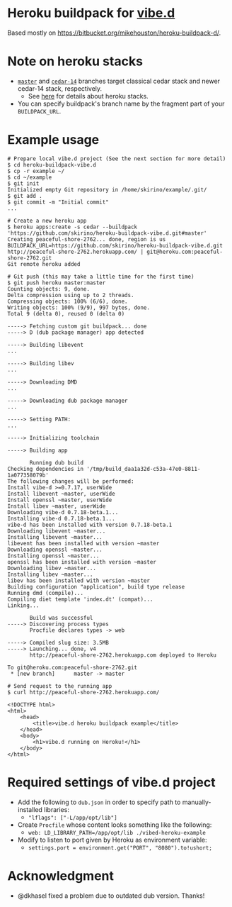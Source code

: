 # Heroku buildpack for [vibe.d](http://vibed.org/)

Based mostly on https://bitbucket.org/mikehouston/heroku-buildpack-d/.

# Note on heroku stacks

- [`master`](https://github.com/skirino/heroku-buildpack-vibe.d/tree/master) and [`cedar-14`](https://github.com/skirino/heroku-buildpack-vibe.d/tree/cedar-14) branches target classical cedar stack and newer cedar-14 stack, respectively.
  - See [here](https://devcenter.heroku.com/articles/cedar) for details about heroku stacks.
- You can specify buildpack's branch name by the fragment part of your `BUILDPACK_URL`.

# Example usage

```
# Prepare local vibe.d project (See the next section for more detail)
$ cd heroku-buildpack-vibe.d
$ cp -r example ~/
$ cd ~/example
$ git init
Initialized empty Git repository in /home/skirino/example/.git/
$ git add .
$ git commit -m "Initial commit"
...

# Create a new heroku app
$ heroku apps:create -s cedar --buildpack 'https://github.com/skirino/heroku-buildpack-vibe.d.git#master'
Creating peaceful-shore-2762... done, region is us
BUILDPACK_URL=https://github.com/skirino/heroku-buildpack-vibe.d.git
http://peaceful-shore-2762.herokuapp.com/ | git@heroku.com:peaceful-shore-2762.git
Git remote heroku added

# Git push (this may take a little time for the first time)
$ git push heroku master:master
Counting objects: 9, done.
Delta compression using up to 2 threads.
Compressing objects: 100% (6/6), done.
Writing objects: 100% (9/9), 997 bytes, done.
Total 9 (delta 0), reused 0 (delta 0)

-----> Fetching custom git buildpack... done
-----> D (dub package manager) app detected

-----> Building libevent
...

-----> Building libev
...

-----> Downloading DMD
...

-----> Downloading dub package manager
...

-----> Setting PATH:
...

-----> Initializing toolchain

-----> Building app

       Running dub build
Checking dependencies in '/tmp/build_daa1a32d-c53a-47e0-8811-1a077358079b'
The following changes will be performed:
Install vibe-d >=0.7.17, userWide
Install libevent ~master, userWide
Install openssl ~master, userWide
Install libev ~master, userWide
Downloading vibe-d 0.7.18-beta.1...
Installing vibe-d 0.7.18-beta.1...
vibe-d has been installed with version 0.7.18-beta.1
Downloading libevent ~master...
Installing libevent ~master...
libevent has been installed with version ~master
Downloading openssl ~master...
Installing openssl ~master...
openssl has been installed with version ~master
Downloading libev ~master...
Installing libev ~master...
libev has been installed with version ~master
Building configuration "application", build type release
Running dmd (compile)...
Compiling diet template 'index.dt' (compat)...
Linking...

       Build was successful
-----> Discovering process types
       Procfile declares types -> web

-----> Compiled slug size: 3.5MB
-----> Launching... done, v4
       http://peaceful-shore-2762.herokuapp.com deployed to Heroku

To git@heroku.com:peaceful-shore-2762.git
 * [new branch]      master -> master

# Send request to the running app
$ curl http://peaceful-shore-2762.herokuapp.com/

<!DOCTYPE html>
<html>
	<head>
		<title>vibe.d heroku buildpack example</title>
	</head>
	<body>
		<h1>vibe.d running on Heroku!</h1>
	</body>
</html>
```

# Required settings of vibe.d project

- Add the following to `dub.json` in order to specify path to manually-installed libraries:
  - `"lflags": ["-L/app/opt/lib"]`
- Create `Procfile` whose content looks something like the following:
  - `web: LD_LIBRARY_PATH=/app/opt/lib ./vibed-heroku-example`
- Modify to listen to port given by Heroku as environment variable:
  - `settings.port = environment.get("PORT", "8080").to!ushort;`

# Acknowledgment

- @dkhasel fixed a problem due to outdated dub version. Thanks!
